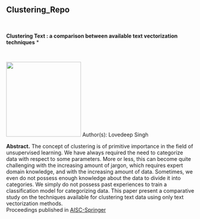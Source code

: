 ## Clustering_Repo

</br>

**Clustering Text : a comparison between available text vectorization techniques** *
</br>
<pre>                                                                                                  *indicates first author paper</pre>

<img src="https://d1m75rqqgidzqn.cloudfront.net/wp-data/2020/01/17162345/clustering-algorithms-in-Machine-Learning.jpg" width=200> Author(s): Lovedeep Singh

**Abstract.** The concept of clustering is of primitive importance in the field of unsupervised learning. We have always required the need to categorize data with respect to some parameters. More or less, this can become quite challenging with the increasing amount of jargon, which requires expert domain knowledge, and with the increasing amount of data. Sometimes, we even do not possess enough knowledge about the data to divide it into categories. We simply do not possess past experiences to train a classification model for categorizing data. This paper present a comparative study on the techniques available for clustering text data using only text vectorization methods.
</br>
Proceedings published in [AISC-Springer](hhttps://www.springer.com/series/11156)
